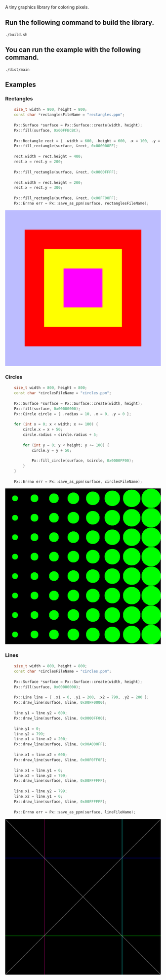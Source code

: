 A tiny graphics library for coloring pixels.

## Run the following command to build the library.

```
./build.sh
```

## You can run the example with the following command.

```
./dist/main
```

## Examples

### Rectangles

```cpp
    size_t width = 800, height = 800;
    const char *rectanglesFileName = "rectangles.ppm";

    Px::Surface *surface = Px::Surface::create(width, height);
    Px::fill(surface, 0x00FFBCBC);

    Px::Rectangle rect = { .width = 600, .height = 600, .x = 100, .y = 100 };
    Px::fill_rectangle(surface, &rect, 0x000000FF);

    rect.width = rect.height = 400;
    rect.x = rect.y = 200;

    Px::fill_rectangle(surface, &rect, 0x0000FFFF);

    rect.width = rect.height = 200;
    rect.x = rect.y = 300;

    Px::fill_rectangle(surface, &rect, 0x00FF00FF);
    Px::Errno err = Px::save_as_ppm(surface, rectanglesFileName);
```

![Rectangles](./examples/rectangles.png)

### Circles

```cpp
    size_t width = 800, height = 800;
    const char *circlesFileName = "circles.ppm";

    Px::Surface *surface = Px::Surface::create(width, height);
    Px::fill(surface, 0x00000000);
    Px::Circle circle = { .radius = 10, .x = 0, .y = 0 };

    for (int x = 0; x < width; x += 100) {
        circle.x = x + 50;
        circle.radius = circle.radius + 5;

        for (int y = 0; y < height; y += 100) {
            circle.y = y + 50;

            Px::fill_circle(surface, &circle, 0x0000FF00);
        }
    }

    Px::Errno err = Px::save_as_ppm(surface, circlesFileName);
```

![Circles](./examples/circles.png)

### Lines

```cpp
    size_t width = 800, height = 800;
    const char *circlesFileName = "circles.ppm";

    Px::Surface *surface = Px::Surface::create(width, height);
    Px::fill(surface, 0x00000000);

    Px::Line line = { .x1 = 0, .y1 = 200, .x2 = 799, .y2 = 200 };
    Px::draw_line(surface, &line, 0x00FF0000);

    line.y1 = line.y2 = 600;
    Px::draw_line(surface, &line, 0x0000FF00);

    line.y1 = 0;
    line.y2 = 799;
    line.x1 = line.x2 = 200;
    Px::draw_line(surface, &line, 0x00A000FF);

    line.x1 = line.x2 = 600;
    Px::draw_line(surface, &line, 0x00F0FF0F);

    line.x1 = line.y1 = 0;
    line.x2 = line.y2 = 799;
    Px::draw_line(surface, &line, 0x00FFFFFF);

    line.x1 = line.y2 = 799;
    line.x2 = line.y1 = 0;
    Px::draw_line(surface, &line, 0x00FFFFFF);

    Px::Errno err = Px::save_as_ppm(surface, lineFileName);
```

![Lines](./examples/lines.png)
